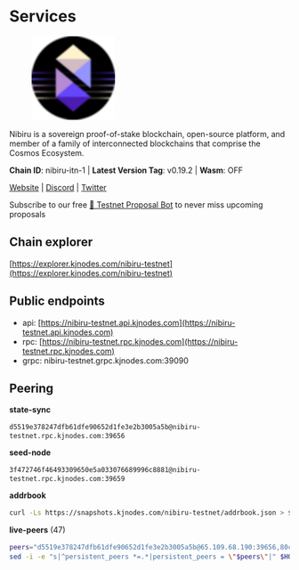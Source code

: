 # Services

<figure><img src="https://raw.githubusercontent.com/kj89/cosmos-images/main/logos/nibiru.png" width="150" alt=""><figcaption></figcaption></figure>

Nibiru is a sovereign proof-of-stake blockchain, open-source platform,  and member of a family of interconnected blockchains that comprise the Cosmos Ecosystem.

**Chain ID**: nibiru-itn-1 | **Latest Version Tag**: v0.19.2 | **Wasm**: OFF

[Website](https://nibiru.fi) | [Discord](https://discord.gg/nibiru) | [Twitter](https://twitter.com/NibiruChain)



Subscribe to our free [🤖 Testnet Proposal Bot](https://t.me/kjnodes_testnet_proposal_bot) to never miss upcoming proposals


## Chain explorer
[https://explorer.kjnodes.com/nibiru-testnet](https://explorer.kjnodes.com/nibiru-testnet)

## Public endpoints

* api: [https://nibiru-testnet.api.kjnodes.com](https://nibiru-testnet.api.kjnodes.com)
* rpc: [https://nibiru-testnet.rpc.kjnodes.com](https://nibiru-testnet.rpc.kjnodes.com)
* grpc: nibiru-testnet.grpc.kjnodes.com:39090

## Peering

**state-sync**

```text
d5519e378247dfb61dfe90652d1fe3e2b3005a5b@nibiru-testnet.rpc.kjnodes.com:39656
```

**seed-node**

```text
3f472746f46493309650e5a033076689996c8881@nibiru-testnet.rpc.kjnodes.com:39659
```

**addrbook**
```bash
curl -Ls https://snapshots.kjnodes.com/nibiru-testnet/addrbook.json > $HOME/.nibid/config/addrbook.json
```

**live-peers** (47)
```bash
peers="d5519e378247dfb61dfe90652d1fe3e2b3005a5b@65.109.68.190:39656,80c7465c2be002d00fc38c7c998d7450ad117e81@150.109.11.204:26656,ff413f6c917c064666c62f80ac8bc111255cf537@217.76.53.158:26656,65a213efcad697afb5a1303c7fe5be4168d9520c@43.154.103.36:26656,5afec163d6beaa85583a7756a8a68a1b47f2ee81@89.117.63.163:26656,d8a536a69fb157f65557936fd573b91d49e0a030@213.136.91.68:26656,f4ff3881a8915dcbe800090963a58970c34aa094@109.172.45.7:26656,75d3b7c44ae3292c1bcfe2934aeaa7870540ad27@35.240.253.236:26656,027c7ea4dbd7a6a7320a366dd67559486b9da0b9@31.220.92.167:26656,f69080f2d78c9c7fef4bf2df235012734ee90cb9@35.230.146.53:26656,a10fd4adadd7ca8f430ad88ffdc93366e9471b00@149.102.135.51:26656,2200d0462603a8fe3e4f0853c24eabee9973eaaf@161.97.144.208:62656,bef608f46cc30bd460150a2a057a58b4562823c7@89.116.30.186:26656,30938308c294775bd366ec07b623d57a3f52cf69@194.242.57.58:26656,35e427d74c61fc20263b9c2b9dd74b11973058f3@62.171.190.14:39656,a0030987b451e6b196a02eb9c5fc446782397c64@38.242.247.231:26656,c10631362f065f2a6df57a64a656cc32b90e06a4@213.246.39.53:26656,99cb951f06e17236c89cb5ba54aec105720d0228@38.242.158.5:26656,a73538fd998d098980fab3c96cb688c2a3fb3c23@185.215.167.50:26656,6a332efa71868aafb2d5b3a5a8730c25f772ec9e@194.163.186.50:26656,4efac2a6eefc2c2f6747522181245e642e131b60@178.44.115.228:26656,104a00413d0fc7ec208c810c50d49932da355bd5@129.226.159.141:26656,3617342871559f0013df9a174d338cc3f0dc1580@46.56.82.101:26656,2a838b519f611614321e156bc370e9fe9d1f0bf8@84.46.242.170:26656,a572bc8065097ba51037ddd5c868edeed6a7bef3@185.205.246.148:26656,a28b752bff17bbe7e3ef2e4b0af0e1a30ed4dca7@51.15.19.231:39656,932f77155b5a1989096451eee2b2eb4c1a4bc48a@194.163.191.69:26656,5e285e8dbc684339f24311bf4b350bafe5fd7ec2@89.117.52.199:26656,7b8da020f7cf7b4928e34b3ba8d47d1ee5ed5944@45.151.123.51:26656,cc852fdb6fc50e2ea97d8f1bcb5a7bb5fea901e5@65.109.171.250:26656,a7d54a2b6657f13de1d82dbd69a4dc4d0289d4cc@217.76.63.110:26656,639bf251f6fe8b1d11c322c40a44e1c0f6ebf3e7@82.208.23.171:26656,17e38cd20dfda46950ab2e9f0724af12bbaa8225@151.80.27.157:26656,2235987e780fba8b93b4f69588a3884d1427bd30@65.21.105.68:26656,9227e0168ec2f941c0843923ef627436f722d680@84.46.248.84:26656,abf817f07a83314f5d4c570181510363880633be@45.140.147.200:26656,4fa3eee5bac22e221296b5da0f102753feb645ca@142.132.166.131:26656,1893734608472647b002d80db47070042dd148e6@185.196.20.175:26656,e0eeb7517c902ff3ae66acc7383e67b57b572977@38.242.206.117:26656,10829f9e0f338c16d9bbefcf84d4a16e152e2114@84.46.248.53:26656,5c2a752c9b1952dbed075c56c600c3a79b58c395@195.3.220.140:27046,58c4f92775bc63621513ce145d58f239aec8c510@89.117.49.71:26656,f093208f6cd6bea470cef7cc9dba1d4e12fd8284@38.242.153.85:26656,82d8f0d473863b8f104623539b0c4b65a997318a@146.190.226.211:26656,63c350ff4e6cc8cd4eb93332b2014473c9db9d8f@83.229.83.167:26656,7d3867934f0664832f782e3579e30686b069c473@109.123.250.109:26656,8a02f53aa939aecc99bf90db369857e09190bf3c@116.202.170.159:22456"
sed -i -e "s|^persistent_peers *=.*|persistent_peers = \"$peers\"|" $HOME/.nibid/config/config.toml
```
